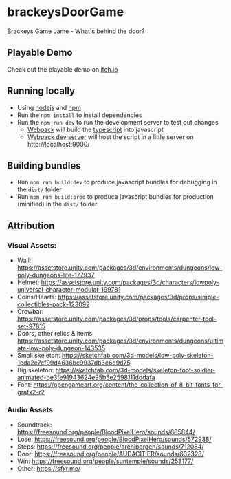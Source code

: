 # brackeysDoorGame

Brackeys Game Jame - What's behind the door?

## Playable Demo

Check out the playable demo on [itch.io](https://farkatdark.itch.io/viginti)

## Running locally

- Using [nodejs](https://nodejs.org/en/) and [npm](https://www.npmjs.com/)
- Run the `npm install` to install dependencies
- Run the `npm run dev` to run the development server to test out changes
  - [Webpack](https://webpack.js.org/) will build the [typescript](https://www.typescriptlang.org/) into javascript
  - [Webpack dev server](https://webpack.js.org/configuration/dev-server/) will host the script in a little server on http://localhost:9000/

## Building bundles

- Run `npm run build:dev` to produce javascript bundles for debugging in the `dist/` folder
- Run `npm run build:prod` to produce javascript bundles for production (minified) in the `dist/` folder

## Attribution

### Visual Assets:

- Wall: https://assetstore.unity.com/packages/3d/environments/dungeons/low-poly-dungeons-lite-177937
- Helmet: https://assetstore.unity.com/packages/3d/characters/lowpoly-universal-character-modular-199781
- Coins/Hearts: https://assetstore.unity.com/packages/3d/props/simple-collectibles-pack-123092
- Crowbar: https://assetstore.unity.com/packages/3d/props/tools/carpenter-tool-set-97815
- Doors, other relics & items: https://assetstore.unity.com/packages/3d/environments/dungeons/ultimate-low-poly-dungeon-143535
- Small skeleton: https://sketchfab.com/3d-models/low-poly-skeleton-1eda2e7cf99d4636bc9937db3e6d9d75
- Big skeleton: https://sketchfab.com/3d-models/skeleton-foot-soldier-animated-be3fe91943624e95b5e2598111dddafa
- Font: https://opengameart.org/content/the-collection-of-8-bit-fonts-for-grafx2-r2

### Audio Assets:

- Soundtrack: https://freesound.org/people/BloodPixelHero/sounds/685844/
- Lose: https://freesound.org/people/BloodPixelHero/sounds/572938/
- Steps: https://freesound.org/people/areniporgen/sounds/712084/
- Door: https://freesound.org/people/AUDACITIER/sounds/632328/
- Win: https://freesound.org/people/suntemple/sounds/253177/
- Other: https://sfxr.me/
